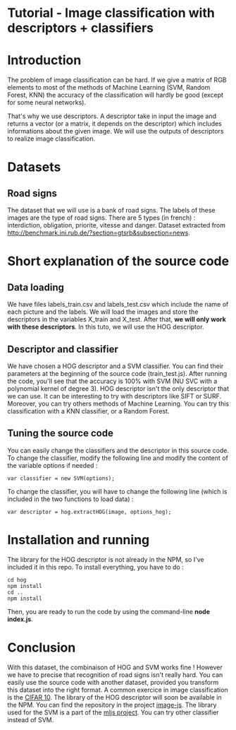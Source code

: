 Tutorial - Image classification with descriptors + classifiers
===============================================================

Introduction
============

The problem of image classification can be hard. If we give a matrix of RGB elements to most of the methods of Machine Learning (SVM, Random Forest, KNN) the accuracy of the classification will hardly be good (except for some neural networks).

That's why we use descriptors. A descriptor take in input the image and returns a vector (or a matrix, it depends on the descriptor) which includes informations about the given image. We will use the outputs of descriptors to realize image classification.


Datasets
========

Road signs
----------

The dataset that we will use is a bank of road signs. The labels of these images are the type of road signs. There are 5 types (in french) : interdiction, obligation, priorite, vitesse and danger.
Dataset extracted from http://benchmark.ini.rub.de/?section=gtsrb&subsection=news.

Short explanation of the source code
=====================================

Data loading
-------------

We have files labels\_train.csv and labels\_test.csv which include the name of each picture and the labels. We will load the images and store the descriptors in the variables X\_train and X\_test. After that, **we will only work with these descriptors**. In this tuto, we will use the HOG descriptor.

Descriptor and classifier
-------------------------

We have chosen a HOG descriptor and a SVM classifier. You can find their parameters at the beginning of the source code (train\_test.js). After running the code, you'll see that the accuracy is 100% with SVM (NU SVC with a polynomial kernel of degree 3). 
HOG descriptor isn't the only descriptor that we can use. It can be interesting to try with descriptors like SIFT or SURF. Moreover, you can try others methods of Machine Learning. You can try this classification with a KNN classifier, or a Random Forest.

Tuning the source code
----------------------

You can easily change the classifiers and the descriptor in this source code. To change the classifier, modify the following line and modify the content of the variable options if needed :
```
var classifier = new SVM(options);
```


To change the classifier, you will have to change the following line (which is included in the two functions to load data) :
```
var descriptor = hog.extractHOG(image, options_hog);
```


Installation and running
=========================

The library for the HOG descriptor is not already in the NPM, so I've included it in this repo. To install everything, you have to do :
```
cd hog
npm install
cd ..
npm install
```
Then, you are ready to run the code by using the command-line **node index.js**.


Conclusion
==========

With this dataset, the combinaison of HOG and SVM works fine ! However we have to precise that recognition of road signs isn't really hard. 
You can easily use the source code with another dataset, provided you transform this dataset into the right format. A common exercice in image classification is the [CIFAR 10](https://www.cs.toronto.edu/~kriz/cifar.html).
The library of the HOG descriptor will soon be available in the NPM. You can find the repository in the project [image-js](https://github.com/image-js/hog). The library used for the SVM is a part of the [mljs project](https://github.com/mljs). You can try other classifier instead of SVM.
